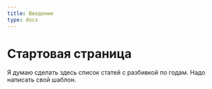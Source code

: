```yaml
---
title: Введение
type: docs
---
```


# Стартовая страница

Я думаю сделать здесь список статей с разбивкой по годам. Надо написать свой шаблон.
